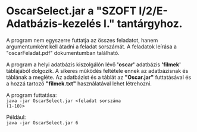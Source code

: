 # OscarSelect.jar a "SZOFT I/2/E-Adatbázis-kezelés I." tantárgyhoz.
A program nem egyszerre futtatja az összes feladatot, hanem argumentumként kell átadni a feladat sorszámát.
A feladatok leírása a "oscarFeladat.pdf" dokumentumban található.

A program a helyi adatbázis kiszolgálón lévő **'oscar'** adatbázis **'filmek'** táblájából dolgozik. A sikeres működés feltétele ennek az adatbázisnak és táblának a megléte.
Az adatbázist és a táblát az **"Oscar.jar"** futtatásával és a hozzá tartozó **"filmek.txt"** használatával lehet létrehozni.

A program futtatása:\
<code>java -jar OscarSelect.jar <feladat sorszáma (1-10)></code>


Például:\
<code>java -jar OscarSelect.jar 6</code>